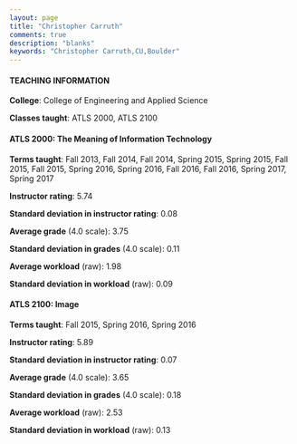 ```yaml
---
layout: page
title: "Christopher Carruth" 
comments: true
description: "blanks"
keywords: "Christopher Carruth,CU,Boulder"
---
```

<head>
<script src="https://ajax.googleapis.com/ajax/libs/jquery/2.1.3/jquery.min.js"></script>
<script src="https://dl.dropboxusercontent.com/s/pc42nxpaw1ea4o9/highcharts.js?dl=0"></script>
<!-- <script src="../assets/js/highcharts.js"></script> -->
<style type="text/css">@font-face {
	font-family: "Bebas Neue";
	src: url(https://www.filehosting.org/file/details/544349/BebasNeue Regular.otf) format("opentype");
	}
	h1.Bebas { 
		font-family: "Bebas Neue", Verdana, Tahoma;
	}
</style>
</head>
	   
#### TEACHING INFORMATION

**College**: College of Engineering and Applied Science

**Classes taught**: ATLS 2000, ATLS 2100

#### ATLS 2000: The Meaning of Information Technology

**Terms taught**: Fall 2013, Fall 2014, Fall 2014, Spring 2015, Spring 2015, Fall 2015, Fall 2015, Spring 2016, Spring 2016, Fall 2016, Fall 2016, Spring 2017, Spring 2017

**Instructor rating**: 5.74

**Standard deviation in instructor rating**: 0.08

**Average grade** (4.0 scale): 3.75

**Standard deviation in grades** (4.0 scale): 0.11

**Average workload** (raw): 1.98

**Standard deviation in workload** (raw): 0.09

#### ATLS 2100: Image

**Terms taught**: Fall 2015, Spring 2016, Spring 2016

**Instructor rating**: 5.89

**Standard deviation in instructor rating**: 0.07

**Average grade** (4.0 scale): 3.65

**Standard deviation in grades** (4.0 scale): 0.18

**Average workload** (raw): 2.53

**Standard deviation in workload** (raw): 0.13

